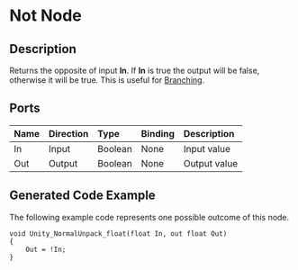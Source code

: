 # Not Node

## Description

Returns the opposite of input **In**. If **In** is true the output will be false, otherwise it will be true. This is useful for [Branching](Branch-Node.md).

## Ports

| Name        | Direction           | Type  | Binding | Description |
|:------------ |:-------------|:-----|:---|:---|
| In      | Input | Boolean | None | Input value |
| Out | Output      |    Boolean | None | Output value |

## Generated Code Example

The following example code represents one possible outcome of this node.

```
void Unity_NormalUnpack_float(float In, out float Out)
{
    Out = !In;
}
```